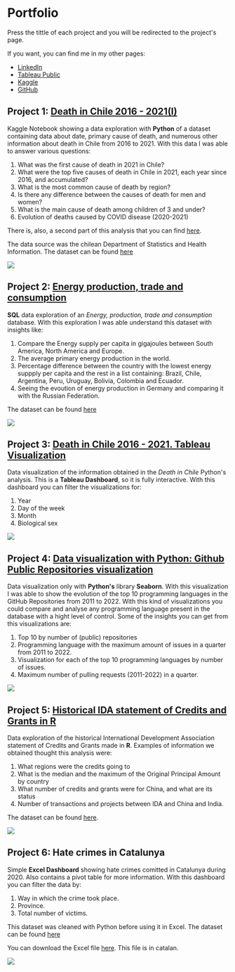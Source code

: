 # Portfolio

Press the tittle of each project and you will be redirected to the project's page.

If you want, you can find me in my other pages:

- [LinkedIn](https://www.linkedin.com/in/f-espinozaa) 
- [Tableau Public](https://public.tableau.com/app/profile/felipe.espinoza3784/)
- [Kaggle](https://www.kaggle.com/felipeea)
- [GitHub](https://github.com/f-espinoza)

## Project 1: [Death in Chile 2016 - 2021(I)](https://www.kaggle.com/felipeea/death-in-chile-2016-2021-i) 
Kaggle Notebook showing a data exploration with **Python** of a dataset containing data about date, primary cause of death, and numerous other information about death in Chile from 2016 to 2021.
With this data I was able to answer various questions:

1. What was the first cause of death in 2021 in Chile?
2. What were the top five causes of death in Chile in 2021, each year since 2016, and accumulated?
3. What is the most common cause of death by region?
4. Is there any difference between the causes of death for men and women?
5. What is the main cause of death among children of 3 and under?
6. Evolution of deaths caused by COVID disease (2020-2021)


There is, also, a second part of this analysis that you can find [here](https://www.kaggle.com/felipeea/death-in-chile-2016-2021-ii).

The data source was the chilean Department of Statistics and Health Information. The dataset can be found [here](https://deis.minsal.cl/#datosabiertos)


![](/images/cause_death_graph.JPG)


## Project 2: [Energy production, trade and consumption](https://github.com/f-espinoza/portfolio/blob/main/SQL/un_energy_dataset/SQL_data_exploration_energy_un.sql) 
**SQL** data exploration of an *Energy, production, trade and consumption* database. With this exploration I was able understand this dataset with insights like:

1. Compare the Energy supply per capita in gigajoules between South America, North America and Europe.
2. The average primary energy production in the world.
3. Percentage difference between the country with the lowest energy suppply per capita and the rest in a list containing: Brazil, Chile, Argentina, Peru, Uruguay, Bolivia, Colombia and Ecuador.  
4. Seeing the evoution of energy production in Germany and comparing it with the Russian Federation.

The dataset can be found [here](data.un.org)


![](/images/sql_project.JPG)


## Project 3: [Death in Chile 2016 - 2021. Tableau Visualization](https://public.tableau.com/app/profile/felipe.espinoza3784/viz/DeathsinChile2016-2021ENG/Dashboard1)
Data visualization of the information obtained in the *Death in Chile* Python's analysis. This is a **Tableau Dashboard**, so it is fully interactive.
With this dashboard you can filter the visualizations for:

1. Year
2. Day of the week
3. Month
4. Biological sex


![](/images/death_tableau.JPG)


## Project 4: [Data visualization with Python: Github Public Repositories visualization](https://www.kaggle.com/felipeea/github-public-repositories-visualization)
Data visualization only with **Python's** library **Seaborn**. With this visualization I was able to show the evolution of the top 10 programming languages in the GitHub Repositories from 2011 to 2022. With this kind of visualizations you could compare and analyse any programming language present in the database with a hight level of control. 
Some of the insights you can get from this visualizations are:

1. Top 10 by number of (public) repositories
2. Programming language with the maximum amount of issues in a quarter from 2011 to 2022.
3. Visualization for each of the top 10 programming languages by number of issues.
4. Maximum number of pulling requests (2011-2022) in a quarter.


![](/images/github_repos_viz.JPG)


## Project 5: [Historical IDA statement of Credits and Grants in R](https://www.kaggle.com/felipeea/hist-ida-statement-of-credits-and-grants-r)
Data exploration of the historical International Development Association statement of Credits and Grants made in **R**. 
Examples of information we obtained thought this analysis were:

1. What regions were the credits going to
2. What is the median and the maximum of the Original Principal Amount by country
3. What number of credits and grants were for China, and what are its status
4. Number of transactions and projects between IDA and China and India.

The dataset can be found [here](https://finances.worldbank.org/Loans-and-Credits/IDA-Statement-Of-Credits-and-Grants-Historical-Dat/tdwh-3krx).

![](/images/analisis_r.JPG)


## Project 6: Hate crimes in Catalunya
Simple **Excel Dashboard** showing hate crimes comitted in Catalunya during 2020. Also contains a pivot table for more information. With this dashboard you can filter the data by:

1. Way in which the crime took place.
2. Province.
3. Total number of victims.

This dataset was cleaned with Python before using it in Excel. The dataset can be found [here](https://datos.gob.es/es/catalogo/a09002970-victimes-o-persones-autores-de-delictes-dodi-i-discriminacio)

You can download the Excel file [here](https://github.com/f-espinoza/portfolio/blob/main/hate_crimes_catalunya.xlsx?raw=true). This file is in catalan.

![](/images/hate_cr_cat.JPG)
